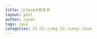 ```yaml
---
title: 🧙‍♂️Java大恢复术
layout: post
author: cyven
tags: java
categories: CS CS::Lang CS::Lang::Java
---
```

